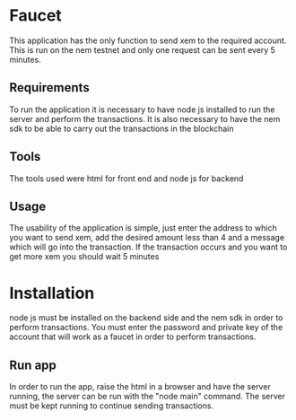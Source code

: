 # Faucet
This application has the only function to send xem to the required account. This is run on the nem testnet and only one request can be sent every 5 minutes.

## Requirements
To run the application it is necessary to have node js installed to run the server and perform the transactions. It is also necessary to have the nem sdk to be able to carry out the transactions in the blockchain

## Tools
The tools used were html for front end and node js for backend

## Usage
The usability of the application is simple, just enter the address to which you want to send xem, add the desired amount less than 4 and a message which will go into the transaction. If the transaction occurs and you want to get more xem you should wait 5 minutes

# Installation
node js must be installed on the backend side and the nem sdk in order to perform transactions. 
You must enter the password and private key of the account that will work as a faucet in order to perform transactions.

## Run app
In order to run the app, raise the html in a browser and have the server running, the server can be run with the "node main" command. The server must be kept running to continue sending transactions.

